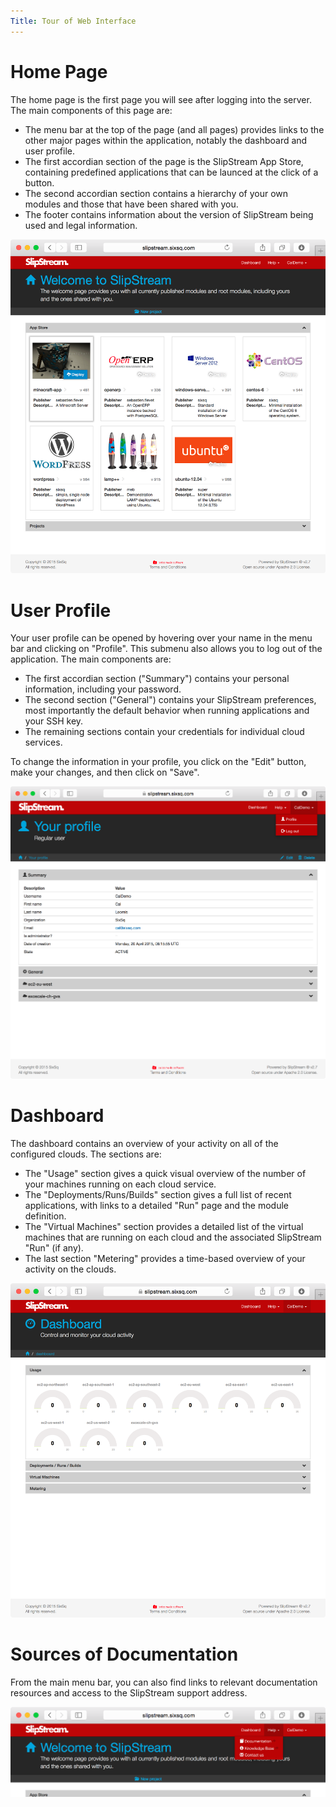 ```yaml
---
Title: Tour of Web Interface
---
```


# Home Page

The home page is the first page you will see after logging into the
server.  The main components of this page are:

  - The menu bar at the top of the page (and all pages) provides links
    to the other major pages within the application, notably the
    dashboard and user profile.
  - The first accordian section of the page is the SlipStream App
    Store, containing predefined applications that can be launced at
    the click of a button. 
  - The second accordian section contains a hierarchy of your own
    modules and those that have been shared with you. 
  - The footer contains information about the version of SlipStream
    being used and legal information.

![home_page]

# User Profile

Your user profile can be opened by hovering over your name in the menu
bar and clicking on "Profile".  This submenu also allows you to log
out of the application.  The main components are:

  - The first accordian section ("Summary") contains your personal
    information, including your password.
  - The second section ("General") contains your SlipStream
    preferences, most importantly the default behavior when running
    applications and your SSH key. 
  - The remaining sections contain your credentials for individual
    cloud services. 

To change the information in your profile, you click on the "Edit"
button, make your changes, and then click on "Save".

![user_profile]

# Dashboard

The dashboard contains an overview of your activity on all of the
configured clouds.  The sections are:

  - The "Usage" section gives a quick visual overview of the number of
    your machines running on each cloud service. 
  - The "Deployments/Runs/Builds" section gives a full list of recent
    applications, with links to a detailed "Run" page and the module
    definition. 
  - The "Virtual Machines" section provides a detailed list of the
    virtual machines that are running on each cloud and the associated
    SlipStream "Run" (if any). 
  - The last section "Metering" provides a time-based overview of your
    activity on the clouds.

![dashboard]

# Sources of Documentation

From the main menu bar, you can also find links to relevant
documentation resources and access to the SlipStream support address. 

![help]


[home_page]: media/screenshot-home-page.png
[user_profile]: media/screenshot-user-profile.png
[dashboard]: media/screenshot-dashboard.png
[help]: media/screenshot-help.png
